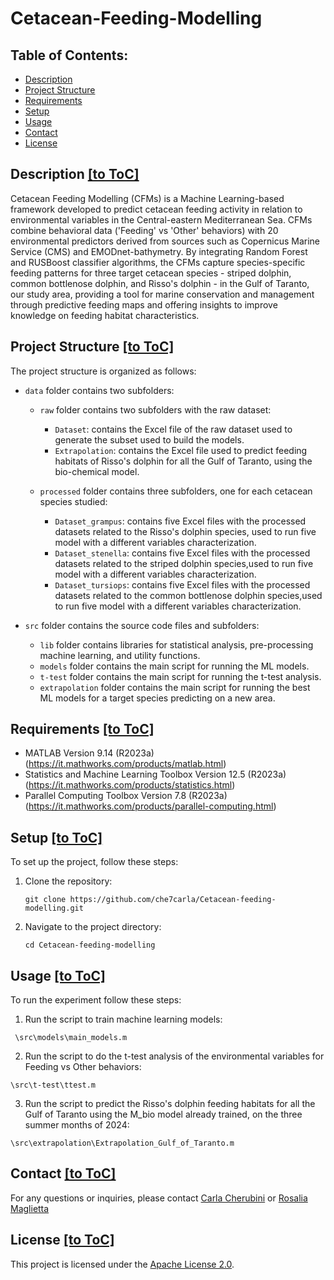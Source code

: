 ﻿# Cetacean-Feeding-Modelling
 
## Table of Contents:
- [Description](#description)
- [Project Structure](#project-structure)
- [Requirements](#requirements)
- [Setup](#setup)
- [Usage](#usage)
- [Contact](#contact)
- [License](#license)

## Description [[to ToC]](#table-of-contents)

Cetacean Feeding Modelling (CFMs) is a Machine Learning-based framework developed to predict cetacean feeding activity in relation to environmental variables in the Central-eastern Mediterranean Sea. CFMs combine behavioral data ('Feeding' vs 'Other' behaviors) with 20 environmental predictors derived from sources such as Copernicus Marine Service (CMS) and EMODnet-bathymetry. By integrating Random Forest and RUSBoost classifier algorithms, the CFMs capture species-specific feeding patterns for three target cetacean species - striped dolphin, common bottlenose dolphin, and Risso's dolphin - in the Gulf of Taranto, our study area, providing a tool for marine conservation and management through predictive feeding maps and offering insights to improve knowledge on feeding habitat characteristics.


## Project Structure [[to ToC]](#table-of-contents)

The project structure is organized as follows:

- `data` folder contains two subfolders:
  - `raw` folder contains two subfolders with the raw dataset:
	- `Dataset`: contains the Excel file of the raw dataset used to generate the subset used to build the models.
	- `Extrapolation`: contains the Excel file used to predict feeding habitats of Risso's dolphin for all the Gulf of Taranto, using the bio-chemical model.
		
  - `processed` folder contains three subfolders, one for each cetacean species studied:
	- `Dataset_grampus`: contains five Excel files with the processed datasets related to the Risso's dolphin species, used to run five model with a different variables characterization.
	- `Dataset_stenella`: contains five Excel files with the processed datasets related to the striped dolphin species,used to run five model with a different variables characterization.
	- `Dataset_tursiops`: contains five Excel files with the processed datasets related to the common bottlenose dolphin species,used to run five model with a different variables characterization.
		
- `src` folder contains the source code files and subfolders:
  - `lib` folder contains libraries for statistical analysis, pre-processing machine learning, and utility functions.
  - `models` folder contains the main script for running the ML models.
  - `t-test` folder contains the main script for running the t-test analysis.
  - `extrapolation` folder contains the main script for running the best ML models for a target species predicting on a new area.




## Requirements [[to ToC]](#table-of-contents)
- MATLAB Version 9.14 (R2023a) (https://it.mathworks.com/products/matlab.html)
- Statistics and Machine Learning Toolbox Version 12.5 (R2023a) (https://it.mathworks.com/products/statistics.html)
- Parallel Computing Toolbox Version 7.8 (R2023a) (https://it.mathworks.com/products/parallel-computing.html)

## Setup [[to ToC]](#table-of-contents)
To set up the project, follow these steps:

1. Clone the repository: 
    ```
	git clone https://github.com/che7carla/Cetacean-feeding-modelling.git
    ```
2. Navigate to the project directory:
    ```
    cd Cetacean-feeding-modelling
    ```

## Usage [[to ToC]](#table-of-contents)
To run the experiment follow these steps:

1. Run the script to train machine learning models:
````
 \src\models\main_models.m
````
2. Run the script to do the t-test analysis of the environmental variables for Feeding vs Other behaviors:
````
\src\t-test\ttest.m
````

3. Run the script to predict the Risso's dolphin feeding habitats for all the Gulf of Taranto using the M_bio model already trained, on the three summer months of 2024:
````
\src\extrapolation\Extrapolation_Gulf_of_Taranto.m
````


## Contact [[to ToC]](#table-of-contents)

For any questions or inquiries, please contact [Carla Cherubini](mailto:c.cherubini@phd.poliba.it) or [Rosalia Maglietta](mailto:rosalia.maglietta@cnr.it)

## License [[to ToC]](#table-of-contents)

This project is licensed under the [Apache License 2.0](LICENSE).
